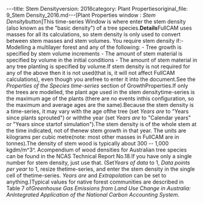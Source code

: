 ---title: Stem Densityversion: 2016category: Plant Propertiesoriginal_file: 9_Stem Density_2016.md---[Plant Properties window : *Stem Density*button]This time-series Window is where enter the stem density (also known as the "basic density") of a tree species.**Details**FullCAM uses masses for all its calculations, so stem density is only used to convert between stem masses and stem volumes. You require stem density if:- Modelling a multilayer forest and any of the following:  - Tree growth is specified by stem volume increments  - The amount of stem material is specified by volume in the initial    conditions  - The amount of stem material in any tree planting is specified by    volume.If stem density is not required for any of the above then it is not used(that is, it will not affect FullCAM calculations), even though you arefree to enter it into the document.See the *Properties of the Species time-series* section of GrowthProperties.If only the trees are modelled, the plant age used in the stem densitytime-series is the maximum age of the plants (there are no events inthis configuration, so the maximum and average ages are the same).Because the stem density is a time-series, it may vary with the age ofthe tree (set *Years are* to "Years since plants sprouted") or withthe year (set *Years are* to "Calendar years" or "Years since startof simulation").The stem density is of the whole stem at the time indicated, not of thenew stem growth in that year. The units are kilograms per cubic metre(note: most other masses in FullCAM are in tonnes).The density of stem wood is typically about 300 -- 1,000 kgdm/m^3^. Acompendium of wood densities for Australian tree species can be found in the NCAS Technical Report No.18.If you have only a single number for stem density, just use that. (Set*Years of data* to 1, *Data points per year* to 1, resize thetime-series, and enter the stem density in the single cell of thetime-series. *Years are* and *Extrapolation* can be set to anything.)Typical values for native forest communities are described in Table 7 of*Greenhouse Gas Emissions from Land Use Change in Australia: AnIntegrated Application of the National Carbon Accounting System*.